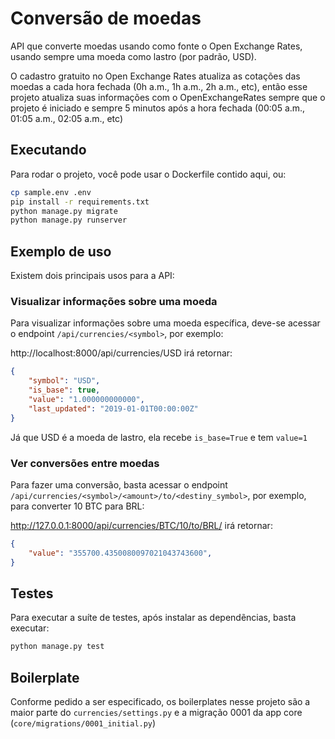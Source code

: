 # Conversão de moedas

API que converte moedas usando como fonte o Open Exchange Rates, usando sempre uma moeda como lastro (por padrão, USD).

O cadastro gratuito no Open Exchange Rates atualiza as cotações das moedas a cada hora fechada (0h a.m., 1h a.m., 2h a.m., etc), então esse projeto atualiza suas informações com o OpenExchangeRates sempre que o projeto é iniciado e sempre 5 minutos após a hora fechada (00:05 a.m., 01:05 a.m., 02:05 a.m., etc) 

## Executando

Para rodar o projeto, você pode usar o Dockerfile contido aqui, ou:

```bash
cp sample.env .env
pip install -r requirements.txt
python manage.py migrate
python manage.py runserver

```

## Exemplo de uso

Existem dois principais usos para a API:

### Visualizar informações sobre uma moeda

Para visualizar informações sobre uma moeda específica, deve-se acessar o endpoint `/api/currencies/<symbol>`, por exemplo:

http://localhost:8000/api/currencies/USD irá retornar:
```json
{
    "symbol": "USD",
    "is_base": true,
    "value": "1.000000000000",
    "last_updated": "2019-01-01T00:00:00Z"
}
```
Já que USD é a moeda de lastro, ela recebe `is_base=True` e tem `value=1`

### Ver conversões entre moedas

Para fazer uma conversão, basta acessar o endpoint `/api/currencies/<symbol>/<amount>/to/<destiny_symbol>`, por exemplo, para converter 10 BTC para BRL:

http://127.0.0.1:8000/api/currencies/BTC/10/to/BRL/ irá retornar:
```json
{
    "value": "355700.4350080097021043743600",
}
```

## Testes

Para executar a suíte de testes, após instalar as dependẽncias, basta executar:

```bash
python manage.py test
```

## Boilerplate

Conforme pedido a ser especificado, os boilerplates nesse projeto são a maior parte do `currencies/settings.py` e a migração 0001 da app core (`core/migrations/0001_initial.py`)
